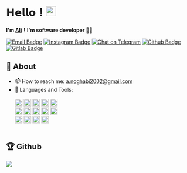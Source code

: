 # 𝗛𝗲𝗹𝗹𝗼！<img src="https://user-images.githubusercontent.com/5679180/79618120-0daffb80-80be-11ea-819e-d2b0fa904d07.gif" width="27px"> 

**I'm [Ali](https://github.com/Ali-Noghabi)！I'm software developer 👨‍💻**

[![Email Badge](https://img.shields.io/badge/Gmail-D14836?style=for-the-badge&logo=gmail&logoColor=white&link=mailto:yaronhuang@foxmail.com)](mailto:a.noghabi2002@gmail.com)
[![Instagram Badge](https://img.shields.io/badge/Instagram-E4405F?style=for-the-badge&logo=instagram&logoColor=white)](https://www.instagram.com/aliabdollahian.noghabi/) 
[![Chat on Telegram](https://img.shields.io/badge/Telegram-2CA5E0?style=for-the-badge&logo=telegram&logoColor=white)](https://t.me/Ali_Abdollahian_Noghabi) 
[![Github Badge](https://img.shields.io/badge/GitHub-100000?style=for-the-badge&logo=github&logoColor=white)](https://github.com/Ali-Noghabi)
[![Gitlab Badge](https://img.shields.io/badge/GitLab-330F63?style=for-the-badge&logo=gitlab&logoColor=white)](https://gitlab.com/ali.noghabi)
	
## 🧐 About
- 📫 How to reach me: a.noghabi2002@gmail.com<br />
- 🌱 Languages and Tools:<br />    
    <div>
	<br />
        <img height="20" src="https://img.shields.io/badge/C%2B%2B-00599C?style=for-the-badge&logo=c%2B%2B&logoColor=white"></code>
        <img height="20" src="https://img.shields.io/badge/Java-ED8B00?style=for-the-badge&logo=java&logoColor=white"></code>
	<img height="20" src="https://img.shields.io/badge/Qt-41CD52?style=for-the-badge&logo=qt&logoColor=white"></code>
	<img height="20" src="	https://img.shields.io/badge/C-00599C?style=for-the-badge&logo=c&logoColor=white"></code>
        <img height="20" src="https://img.shields.io/badge/C%23-239120?style=for-the-badge&logo=c-sharp&logoColor=white"></code>
	<br />
	<img height="20" src="https://img.shields.io/badge/Git-F05032?style=for-the-badge&logo=git&logoColor=white"></code>
        <img height="20" src="https://img.shields.io/badge/SQLite-07405E?style=for-the-badge&logo=sqlite&logoColor=white"></code>
	 <img height="20" src="https://img.shields.io/badge/CMake-064F8C?style=for-the-badge&logo=cmake&logoColor=white"></code>
        <img height="20" src="https://img.shields.io/badge/json-5E5C5C?style=for-the-badge&logo=json&logoColor=white"></code>
	<img height="20" src="https://img.shields.io/badge/Postman-FF6C37?style=for-the-badge&logo=Postman&logoColor=white"></code>
	<br />
	<img height="20" src="https://img.shields.io/badge/Windows-0078D6?style=for-the-badge&logo=windows&logoColor=white"></code>
	<img height="20" src="https://img.shields.io/badge/Ubuntu-E95420?style=for-the-badge&logo=ubuntu&logoColor=white"></code>
	<img height="20" src="https://img.shields.io/badge/CLion-000000?style=for-the-badge&logo=clion&logoColor=white"></code>
	<img height="20" src="https://img.shields.io/badge/Visual_Studio_Code-0078D4?style=for-the-badge&logo=visual%20studio%20code&logoColor=white">
    </div>
    <br />
 ## 🏆 Github
 &nbsp;
    <img align="left" src="https://github-readme-stats.vercel.app/api?username=Ali-Noghabi&show_icons=true&hide_border=true">


